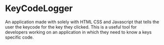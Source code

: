 # KeyCodeLogger
An application made with solely with HTML CSS and Javascript that tells the user the keycode for the key they clicked. This is a useful tool for developers working on an application in which they need to know a keys specific code.
